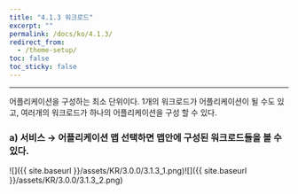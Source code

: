 ```yaml
---
title: "4.1.3 워크로드"
excerpt: ""
permalink: /docs/ko/4.1.3/
redirect_from:
  - /theme-setup/
toc: false
toc_sticky: false
---
```


---
어플리케이션을 구성하는 최소 단위이다. 1개의 워크로드가 어플리케이션이 될 수도 있고, 여러개의 워크로드가 하나의 어플리케이션을 구성 할 수 있다.

### a\) 서비스 → 어플리케이션 맵 선택하면 맵안에 구성된 워크로드들을 볼 수 있다.
![]({{ site.baseurl }}/assets/KR/3.0.0/3.1.3_1.png)![]({{ site.baseurl }}/assets/KR/3.0.0/3.1.3_2.png)
